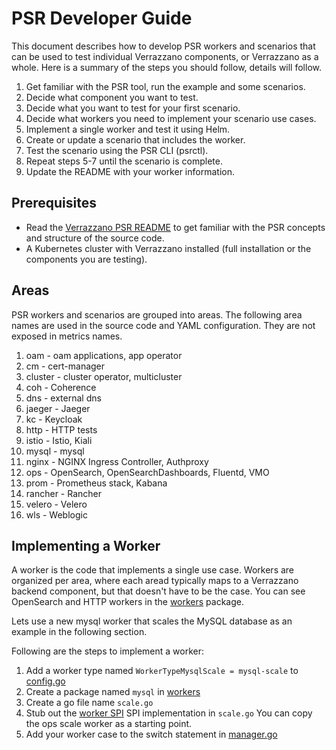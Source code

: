 # PSR Developer Guide

This document describes how to develop PSR workers and scenarios that can be used to test individual 
Verrazzano components, or Verrazzano as a whole. Here is a summary of the steps you should follow, details will follow.

1. Get familiar with the PSR tool, run the example and some scenarios.
2. Decide what component you want to test.
3. Decide what you want to test for your first scenario.
4. Decide what workers you need to implement your scenario use cases.
5. Implement a single worker and test it using Helm.
6. Create or update a scenario that includes the worker.
7. Test the scenario using the PSR CLI (psrctl).
8. Repeat steps 5-7 until the scenario is complete.
9. Update the README with your worker information.

## Prerequisites
- Read the [Verrazzano PSR README](./README.md)  to get familiar with the PSR concepts and structure of the source code.
- A Kubernetes cluster with Verrazzano installed (full installation or the components you are testing).

## Areas
PSR workers and scenarios are grouped into areas.  The following area names are used in the source code and YAML configuration.
They are not exposed in metrics names.

1. oam - oam applications, app operator
2. cm - cert-manager
3. cluster - cluster operator, multicluster
4. coh - Coherence
5. dns - external dns
6. jaeger - Jaeger
7. kc - Keycloak
8. http - HTTP tests
9. istio - Istio, Kiali
10. mysql - mysql
11. nginx - NGINX Ingress Controller, Authproxy
12. ops - OpenSearch, OpenSearchDashboards, Fluentd, VMO
13. prom - Prometheus stack, Kabana
14. rancher - Rancher
15. velero - Velero
16. wls - Weblogic


## Implementing a Worker
A worker is the code that implements a single use case.  Workers are organized per area, where each aread typically maps 
to a Verrazzano backend component, but that doesn't have to be the case.  You can see OpenSearch and HTTP workers
in the [workers](./backend/workers) package.

Lets use a new mysql worker that scales the MySQL database as an example in the following section.

Following are the steps to implement a worker:
1. Add a worker type named `WorkerTypeMysqlScale = mysql-scale` to [config.go](./backend/config/config.go)
2. Create a package named `mysql` in [workers](./backend/workers)
3. Create a go file name `scale.go`
4. Stub out the [worker SPI](./backend/spi/worker.go) SPI implementation in `scale.go`  You can copy the ops scale worker as a starting point.
5. Add your worker case to the switch statement in [manager.go](./backend/workmanager/manager.go)




